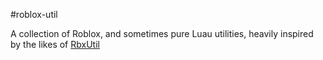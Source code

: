 #roblox-util

A collection of Roblox, and sometimes pure Luau utilities, heavily inspired by the likes of [RbxUtil](https://github.com/Sleitnick/RbxUtil)
